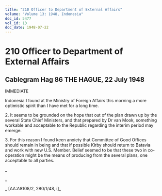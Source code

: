```yaml
---
title: "210 Officer to Department of External Affairs"
volume: "Volume 13: 1948, Indonesia"
doc_id: 5477
vol_id: 13
doc_date: 1948-07-22
---
```


# 210 Officer to Department of External Affairs

## Cablegram Hag 86 THE HAGUE, 22 July 1948

IMMEDIATE

Indonesia I found at the Ministry of Foreign Affairs this morning a more optimistic spirit than I have met for a long time.

2\. It seems to be grounded on the hope that out of the plan drawn up by the several State Chief Ministers, and that prepared by Dr van Mook, something workable and acceptable to the Republic regarding the interim period may emerge.

3\. For this reason I found keen anxiety that Committee of Good Offices should remain in being and that if possible Kirby should return to Batavia and work with new U.S. Member. Belief seemed to be that these two in co-operation might be the means of producing from the several plans, one acceptable to all parties.

_

_

_ [AA:A8108/2, 280/1/48, i]_
